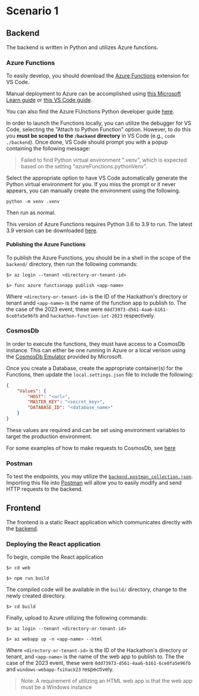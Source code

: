# Scenario 1

## Backend

The backend is written in Python and utilizes Azure functions.

### Azure Functions

To easily develop, you should download the
[Azure Functions](https://marketplace.visualstudio.com/items?itemName=ms-azuretools.vscode-azurefunctions)
extension for VS Code.

Manual deployment to Azure can be accomplished using [this Microsoft Learn guide](https://learn.microsoft.com/en-us/azure/azure-functions/create-first-function-vs-code-python?pivots=python-mode-configuration)
or [this VS Code guide](https://code.visualstudio.com/docs/azure/deployment).

You can also find the Azure FUnctions Python developer guide
[here](https://learn.microsoft.com/en-us/azure/azure-functions/functions-reference-python?tabs=asgi%2Capplication-level&pivots=python-mode-configuration).

In order to launch the Functions locally,
you can utilize the debugger for VS Code,
selecting the "Attach to Python Function" option.
However,
to do this you **must be scoped to the `/backend` directory**
in VS Code (e.g., `code ./backend`).
Once done, VS Code should prompt you with
a popup containing the following message:

> Failed to find Python virtual environment ".venv",
which is expected based on the setting
"azureFunctions.pythonVenv".

Select the appropriate option to have VS Code automatically
generate the Python virtual environment for you.
If you miss the prompt or it never appears,
you can manually create the environment using the following.

```shell
python -m venv .venv
```

Then run as normal.

This version of Azure Functions requires Python 3.6 to 3.9 to run.
The latest 3.9 version can be downloaded
[here](https://www.python.org/downloads/release/python-3913/).

#### Publishing the Azure Functions

To publish the Azure Functions,
you should be in a shell in the scope of the `backend/` directory,
then run the following commands:

```shell
$> az login --tenant <directory-or-tenant-id>

$> func azure functionapp publish <app-name>
```

Where `<directory-or-tenant-id>` is the ID of the Hackathon's directory or tenant andd
`<app-name>` is the name of the function app to publish to.
The the case of the 2023 event,
these were `0dd73973-d561-4aa6-b161-6ce0fa5e96fb` and `hackathon-function-iot-2023` respectively.

### CosmosDb

In order to execute the functions, they must have access to a CosmosDb instance.
This can either be one running in Azure or a local verison using the
[CosmosDb Emulator](https://learn.microsoft.com/en-us/azure/cosmos-db/local-emulator)
provided by Microsoft.

Once you create a Database,
create the appropriate container(s) for the Functions,
then update the `local.settings.json` file to include the following:

```json
{
    "Values": {
        "HOST": "<url>",
        "MASTER_KEY": "<secret_key>",
        "DATABASE_ID": "<database_name>"
    }
}
```

These values are required and can be set using environment variables to target the production environment.

For some examples of how to make requests to CosmosDb, see
[here](https://github.com/Azure/azure-sdk-for-python/blob/main/sdk/cosmos/azure-cosmos/samples/examples.py)

### Postman

To test the endpoints, you may utilize the
[`backend.postman_collection.json`](../backend/backend.postman_collection.json).
Importing this file into
[Postman](https://www.postman.com/downloads/)
will allow you to easily modify and send HTTP requests to the backend.

## Frontend

The frontend is a static React application which communicates directly
with the [backend](#backend).

### Deploying the React application

To begin, compile the React application

```shell
$> cd web

$> npm run build
```

The compiled code will be available in the `build/` directory,
change to the newly created directory.

```shell
$> cd build
```

Finally, upload to Azure utilizing the following commands:

```shell
$> az login --tenant <directory-or-tenant-id>

$> az webapp up -n <app-name> --html
```

Where `<directory-or-tenant-id>` is the ID of the Hackathon's directory or tenant,
and `<app-name>` is the name of the web app to publish to.
The the case of the 2023 event,
these were `0dd73973-d561-4aa6-b161-6ce0fa5e96fb`
and `windows-webapp-fsihack23` respectively.

> Note: A requirement of utilizing an HTML web app is that the web app must be
a Windows instance
